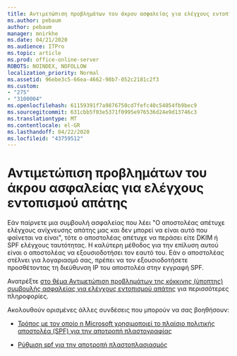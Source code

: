 ```yaml
---
title: Αντιμετώπιση προβλημάτων του άκρου ασφαλείας για ελέγχους εντοπισμού απάτης
ms.author: pebaum
author: pebaum
manager: mnirkhe
ms.date: 04/21/2020
ms.audience: ITPro
ms.topic: article
ms.prod: office-online-server
ROBOTS: NOINDEX, NOFOLLOW
localization_priority: Normal
ms.assetid: 96ebe3c5-66ea-4662-98b7-052c2181c2f3
ms.custom:
- "275"
- "3100004"
ms.openlocfilehash: 61159391f7a9876750cd7fefc40c54054fb9bec9
ms.sourcegitcommit: 631cbb5f03e5371f0995e976536d24e9d13746c3
ms.translationtype: MT
ms.contentlocale: el-GR
ms.lasthandoff: 04/22/2020
ms.locfileid: "43759512"
---
```

# <a name="troubleshooting-the-safety-tip-for-fraud-detection-checks"></a>Αντιμετώπιση προβλημάτων του άκρου ασφαλείας για ελέγχους εντοπισμού απάτης

Εάν παίρνετε μια συμβουλή ασφαλείας που λέει "Ο αποστολέας απέτυχε ελέγχους ανίχνευσης απάτης μας και δεν μπορεί να είναι αυτό που φαίνεται να είναι", τότε ο αποστολέας απέτυχε να περάσει είτε DKIM ή SPF ελέγχους ταυτότητας. Η καλύτερη μέθοδος για την επίλυση αυτού είναι ο αποστολέας να εξουσιοδοτήσει τον εαυτό του. Εάν ο αποστολέας στέλνει για λογαριασμό σας, πρέπει να τον εξουσιοδοτήσετε προσθέτοντας τη διεύθυνση IP του αποστολέα στην εγγραφή SPF.
  
Ανατρέξτε [στο θέμα Αντιμετώπιση προβλημάτων της κόκκινης (ύποπτης) συμβουλής ασφαλείας για ελέγχους εντοπισμού απάτης](https://blogs.msdn.microsoft.com/tzink/2016/11/02/troubleshooting-the-red-suspicious-safety-tip-for-fraud-detection-checks/) για περισσότερες πληροφορίες.
  
Ακολουθούν ορισμένες άλλες συνδέσεις που μπορούν να σας βοηθήσουν:
  
- [Τρόπος με τον οποίο η Microsoft χρησιμοποιεί το πλαίσιο πολιτικής αποστολέα (SPF) για την αποτροπή πλαστογραφίας](https://docs.microsoft.com/office365/SecurityCompliance/how-office-365-uses-spf-to-prevent-spoofing)

- [Ρύθμιση spf για την αποτροπή πλαστοπλασιασμός](https://docs.microsoft.com/office365/SecurityCompliance/set-up-spf-in-office-365-to-help-prevent-spoofing)
